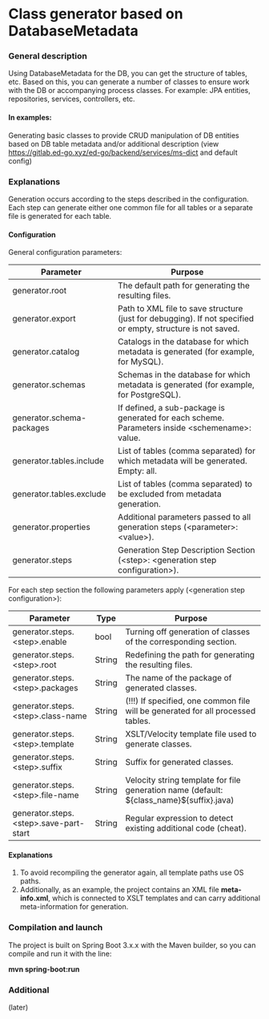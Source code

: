 # Class generator based on DatabaseMetadata

### General description

Using DatabaseMetadata for the DB, you can get the structure of tables, etc. Based on this, you can generate a number of classes to ensure work with the DB or accompanying process classes. For example: JPA entities, repositories, services, controllers, etc.  

#### In examples:

Generating basic classes to provide CRUD manipulation of DB entities based on DB table metadata and/or additional description (view https://gitlab.ed-go.xyz/ed-go/backend/services/ms-dict and default config)

### Explanations

Generation occurs according to the steps described in the configuration. Each step can generate either one common file for all tables or a separate file is generated for each table. 

#### Configuration

General configuration parameters:

| Parameter                 | Purpose                                                                                                     |
|---------------------------|-------------------------------------------------------------------------------------------------------------|
| generator.root            | The default path for generating the resulting files.                                                        |
| generator.export          | Path to XML file to save structure (just for debugging). If not specified or empty, structure is not saved. |
| generator.catalog         | Catalogs in the database for which metadata is generated (for example, for MySQL).                          |
| generator.schemas         | Schemas in the database for which metadata is generated (for example, for PostgreSQL).                      |
| generator.schema-packages | If defined, a sub-package is generated for each scheme. Parameters inside \<schemename>: value.             |
| generator.tables.include  | List of tables (comma separated) for which metadata will be generated. Empty: all.                          |
| generator.tables.exclude  | List of tables (comma separated) to be excluded from metadata generation.                                   |
| generator.properties      | Additional parameters passed to all generation steps (\<parameter>: \<value>).                              |
| generator.steps           | Generation Step Description Section (\<step>: \<generation step configuration>).                            |

For each step section the following parameters apply (\<generation step configuration>):

| Parameter                               | Type   | Purpose                                                                                       |
|-----------------------------------------|--------|--------------------------------------------------------------------------------------------------|
| generator.steps.\<step>.enable          | bool   | Turning off generation of classes of the corresponding section.                                                |
| generator.steps.\<step>.root            | String | Redefining the path for generating the resulting files.                                          |
| generator.steps.\<step>.packages        | String | The name of the package of generated classes.                                                    |
| generator.steps.\<step>.class-name      | String | (!!!) If specified, one common file will be generated for all processed tables.         |
| generator.steps.\<step>.template        | String | XSLT/Velocity template file used to generate classes.                                  |
| generator.steps.\<step>.suffix          | String | Suffix for generated classes.                                                                    |
| generator.steps.\<step>.file-name       | String | Velocity string template for file generation name (default: \${class\_name}${suffix}.java) |
| generator.steps.\<step>.save-part-start | String | Regular expression to detect existing additional code (cheat).               |


#### Explanations

1. To avoid recompiling the generator again, all template paths use OS paths.
2. Additionally, as an example, the project contains an XML file **meta-info.xml**, which is connected to XSLT templates and can carry additional meta-information for generation. 

### Compilation and launch

The project is built on Spring Boot 3.x.x with the Maven builder, so you can compile and run it with the line:

**mvn spring-boot:run**

### Additional

(later)